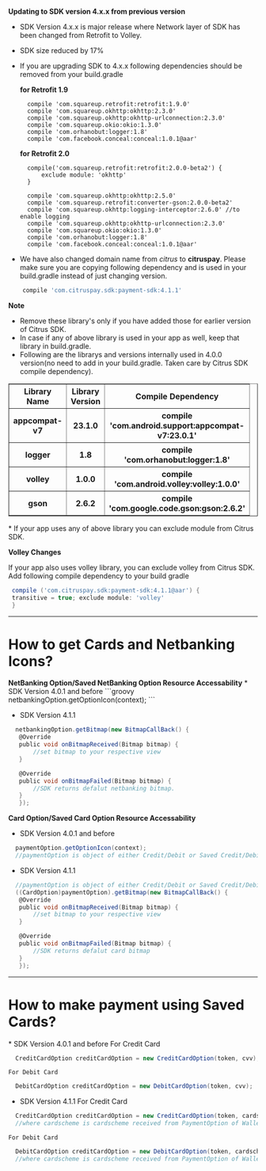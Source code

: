 <b>Updating to SDK version 4.x.x from previous version</b>
* SDK Version 4.x.x  is major release where Network layer of SDK has been changed from Retrofit to Volley.
* SDK size reduced by 17%
* If you are upgrading SDK to 4.x.x following dependencies should be removed from your build.gradle

  <b>for Retrofit 1.9</b>
  
        compile 'com.squareup.retrofit:retrofit:1.9.0' 
        compile 'com.squareup.okhttp:okhttp:2.3.0' 
        compile 'com.squareup.okhttp:okhttp-urlconnection:2.3.0'
        compile 'com.squareup.okio:okio:1.3.0' 
        compile 'com.orhanobut:logger:1.8' 
        compile 'com.facebook.conceal:conceal:1.0.1@aar'
  
   <b>for Retrofit 2.0</b>
   
        compile('com.squareup.retrofit:retrofit:2.0.0-beta2') { 
            exclude module: 'okhttp'
        }
   
        compile 'com.squareup.okhttp:okhttp:2.5.0' 
        compile 'com.squareup.retrofit:converter-gson:2.0.0-beta2' 
        compile 'com.squareup.okhttp:logging-interceptor:2.6.0' //to enable logging 
        compile 'com.squareup.okhttp:okhttp-urlconnection:2.3.0' 
        compile 'com.squareup.okio:okio:1.3.0' 
        compile 'com.orhanobut:logger:1.8'
        compile 'com.facebook.conceal:conceal:1.0.1@aar'
        
* We have also changed domain name from *citrus* to **citruspay**. Please make sure you are copying following dependency 
  and is used in your build.gradle instead of just changing version.

```groovy
	compile 'com.citruspay.sdk:payment-sdk:4.1.1'
```

<b>Note</b>

* Remove these library's only if you have added those for earlier version of Citrus SDK.
* In case if any of above library is used in your app as well, keep that library in build.gradle.
* Following are the librarys and versions internally used in 4.0.0 version(no need to add in your build.gradle. Taken care by   Citrus SDK compile dependency).

<table border="1" width="100%">
   <col width="20">
   <col width="20">
    <col width="60">

  <tr align="center">
    <th>Library Name</th>
    <th>Library Version</th>
    <th>Compile Dependency</th>
  </tr>
  <tr align="center">
    <th>appcompat-v7</th>
    <th>23.1.0</th>
    <th>compile 'com.android.support:appcompat-v7:23.0.1'</th>
  </tr>
  <tr align="center">
    <th>logger</th>
    <th>1.8</th>
    <th>compile 'com.orhanobut:logger:1.8'</th>
  </tr>
  <tr align="center">
    <th>volley</th>
    <th>1.0.0</th>
    <th>compile 'com.android.volley:volley:1.0.0'</th>
  </tr>
   <tr align="center">
    <th>gson</th>
    <th>2.6.2</th>
    <th>compile 'com.google.code.gson:gson:2.6.2'</th>
  </tr>
</table> 
* If your app uses any of above library you can exclude module from Citrus SDK.


<b>Volley Changes</b>

  If your app also uses volley library, you can exclude volley from Citrus SDK. Add following compile dependency to your build gradle
```groovy
 compile ('com.citruspay.sdk:payment-sdk:4.1.1@aar') {
 transitive = true; exclude module: 'volley'
 }
```
<hr /> 
<h1> How to get Cards and Netbanking Icons?</h1>
<b>NetBanking Option/Saved NetBanking Option Resource Accessability</b>
 * SDK Version 4.0.1 and before
 ```groovy
   netbankingOption.getOptionIcon(context);
 ```
 
 * SDK Version 4.1.1 
 ```groovy
   netbankingOption.getBitmap(new BitmapCallBack() {
	@Override
	public void onBitmapReceived(Bitmap bitmap) {
		//set bitmap to your respective view
	}

	@Override
	public void onBitmapFailed(Bitmap bitmap) {
		//SDK returns defalut netbanking bitmap.
	}
    });
 ```
 
<b>Card Option/Saved Card Option Resource Accessability</b>
 * SDK Version 4.0.1 and before
 ```groovy
   paymentOption.getOptionIcon(context); 
   //paymentOption is object of either Credit/Debit or Saved Credit/Debit Card.
 ```
 
 * SDK Version 4.1.1 
 ```groovy
   //paymentOption is object of either Credit/Debit or Saved Credit/Debit Card. 	
   ((CardOption)paymentOption).getBitmap(new BitmapCallBack() {
	@Override
	public void onBitmapReceived(Bitmap bitmap) {
		//set bitmap to your respective view
	}

	@Override
	public void onBitmapFailed(Bitmap bitmap) {
		//SDK returns defalut card bitmap
	}
    });
 ```
 
<hr />  
<h1>How to make payment using Saved Cards?</h1>
 * SDK Version 4.0.1 and before
   For Credit Card  
   
 ```groovy
   CreditCardOption creditCardOption = new CreditCardOption(token, cvv);
 ```
 
    For Debit Card 
    
 ```groovy
   DebitCardOption creditCardOption = new DebitCardOption(token, cvv);
 ```
 
 * SDK Version 4.1.1
   For Credit Card  	
   
 ```groovy
   CreditCardOption creditCardOption = new CreditCardOption(token, cardscheme, cvv);
   //where cardscheme is cardscheme received from PaymentOption of WalletList.
 ```
 
    For Debit Card  	
    
 ```groovy
   DebitCardOption creditCardOption = new DebitCardOption(token, cardscheme, cvv);
   //where cardscheme is cardscheme received from PaymentOption of WalletList.
 ```

 
 
 



  
